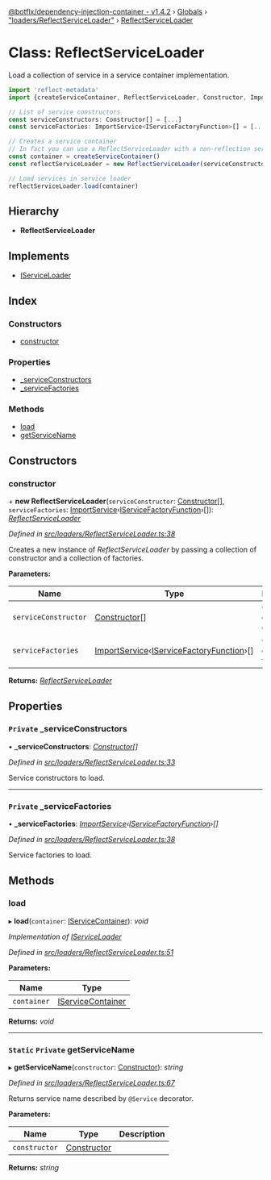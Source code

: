 [@botflx/dependency-injection-container - v1.4.2](../README.md) › [Globals](../globals.md) › ["loaders/ReflectServiceLoader"](../modules/_loaders_reflectserviceloader_.md) › [ReflectServiceLoader](_loaders_reflectserviceloader_.reflectserviceloader.md)

# Class: ReflectServiceLoader

Load a collection of service in a service container implementation.

```typescript
import 'reflect-metadata'
import {createServiceContainer, ReflectServiceLoader, Constructor, ImportService} from '@botflx/dependency-injection-container'

// List of service constructors
const serviceConstructors: Constructor[] = [...]
const serviceFactories: ImportService<IServiceFactoryFunction>[] = [...]

// Creates a service container
// In fact you can use a ReflectServiceLoader with a non-reflection service container.
const container = createServiceContainer()
const reflectServiceLoader = new ReflectServiceLoader(serviceConstructors, serviceFactories)

// Load services in service loader
reflectServiceLoader.load(container)
```

## Hierarchy

* **ReflectServiceLoader**

## Implements

* [IServiceLoader](../interfaces/_loaders_iserviceloader_.iserviceloader.md)

## Index

### Constructors

* [constructor](_loaders_reflectserviceloader_.reflectserviceloader.md#constructor)

### Properties

* [_serviceConstructors](_loaders_reflectserviceloader_.reflectserviceloader.md#private-_serviceconstructors)
* [_serviceFactories](_loaders_reflectserviceloader_.reflectserviceloader.md#private-_servicefactories)

### Methods

* [load](_loaders_reflectserviceloader_.reflectserviceloader.md#load)
* [getServiceName](_loaders_reflectserviceloader_.reflectserviceloader.md#static-private-getservicename)

## Constructors

###  constructor

\+ **new ReflectServiceLoader**(`serviceConstructor`: [Constructor](../modules/_types_.md#constructor)[], `serviceFactories`: [ImportService](../modules/_types_.md#importservice)‹[IServiceFactoryFunction](../interfaces/_iservicefactoryfunction_.iservicefactoryfunction.md)›[]): *[ReflectServiceLoader](_loaders_reflectserviceloader_.reflectserviceloader.md)*

*Defined in [src/loaders/ReflectServiceLoader.ts:38](https://github.com/botflux/dependency-injection-container/blob/4cf7f58/src/loaders/ReflectServiceLoader.ts#L38)*

Creates a new instance of *ReflectServiceLoader* by passing a collection of constructor and a collection of factories.

**Parameters:**

Name | Type | Description |
------ | ------ | ------ |
`serviceConstructor` | [Constructor](../modules/_types_.md#constructor)[] | Collection of service constructor |
`serviceFactories` | [ImportService](../modules/_types_.md#importservice)‹[IServiceFactoryFunction](../interfaces/_iservicefactoryfunction_.iservicefactoryfunction.md)›[] | Collection of service factories  |

**Returns:** *[ReflectServiceLoader](_loaders_reflectserviceloader_.reflectserviceloader.md)*

## Properties

### `Private` _serviceConstructors

• **_serviceConstructors**: *[Constructor](../modules/_types_.md#constructor)[]*

*Defined in [src/loaders/ReflectServiceLoader.ts:33](https://github.com/botflux/dependency-injection-container/blob/4cf7f58/src/loaders/ReflectServiceLoader.ts#L33)*

Service constructors to load.

___

### `Private` _serviceFactories

• **_serviceFactories**: *[ImportService](../modules/_types_.md#importservice)‹[IServiceFactoryFunction](../interfaces/_iservicefactoryfunction_.iservicefactoryfunction.md)›[]*

*Defined in [src/loaders/ReflectServiceLoader.ts:38](https://github.com/botflux/dependency-injection-container/blob/4cf7f58/src/loaders/ReflectServiceLoader.ts#L38)*

Service factories to load.

## Methods

###  load

▸ **load**(`container`: [IServiceContainer](../interfaces/_iservicecontainer_.iservicecontainer.md)): *void*

*Implementation of [IServiceLoader](../interfaces/_loaders_iserviceloader_.iserviceloader.md)*

*Defined in [src/loaders/ReflectServiceLoader.ts:51](https://github.com/botflux/dependency-injection-container/blob/4cf7f58/src/loaders/ReflectServiceLoader.ts#L51)*

**Parameters:**

Name | Type |
------ | ------ |
`container` | [IServiceContainer](../interfaces/_iservicecontainer_.iservicecontainer.md) |

**Returns:** *void*

___

### `Static` `Private` getServiceName

▸ **getServiceName**(`constructor`: [Constructor](../modules/_types_.md#constructor)): *string*

*Defined in [src/loaders/ReflectServiceLoader.ts:67](https://github.com/botflux/dependency-injection-container/blob/4cf7f58/src/loaders/ReflectServiceLoader.ts#L67)*

Returns service name described by `@Service` decorator.

**Parameters:**

Name | Type | Description |
------ | ------ | ------ |
`constructor` | [Constructor](../modules/_types_.md#constructor) |   |

**Returns:** *string*
